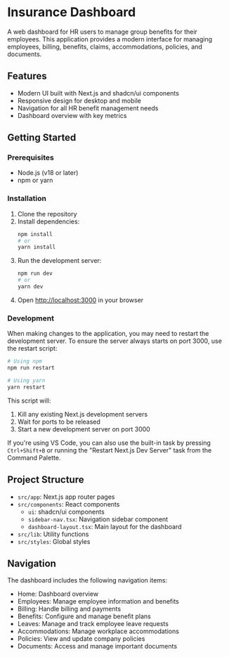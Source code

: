 # Insurance Dashboard

A web dashboard for HR users to manage group benefits for their employees. This application provides a modern interface for managing employees, billing, benefits, claims, accommodations, policies, and documents.

## Features

- Modern UI built with Next.js and shadcn/ui components
- Responsive design for desktop and mobile
- Navigation for all HR benefit management needs
- Dashboard overview with key metrics

## Getting Started

### Prerequisites

- Node.js (v18 or later)
- npm or yarn

### Installation

1. Clone the repository
2. Install dependencies:
   ```bash
   npm install
   # or
   yarn install
   ```
3. Run the development server:
   ```bash
   npm run dev
   # or
   yarn dev
   ```
4. Open [http://localhost:3000](http://localhost:3000) in your browser

### Development

When making changes to the application, you may need to restart the development server. To ensure the server always starts on port 3000, use the restart script:

```bash
# Using npm
npm run restart

# Using yarn
yarn restart
```

This script will:
1. Kill any existing Next.js development servers
2. Wait for ports to be released
3. Start a new development server on port 3000

If you're using VS Code, you can also use the built-in task by pressing `Ctrl+Shift+B` or running the "Restart Next.js Dev Server" task from the Command Palette.

## Project Structure

- `src/app`: Next.js app router pages
- `src/components`: React components
  - `ui`: shadcn/ui components
  - `sidebar-nav.tsx`: Navigation sidebar component
  - `dashboard-layout.tsx`: Main layout for the dashboard
- `src/lib`: Utility functions
- `src/styles`: Global styles

## Navigation

The dashboard includes the following navigation items:

- Home: Dashboard overview
- Employees: Manage employee information and benefits
- Billing: Handle billing and payments
- Benefits: Configure and manage benefit plans
- Leaves: Manage and track employee leave requests
- Accommodations: Manage workplace accommodations
- Policies: View and update company policies
- Documents: Access and manage important documents 